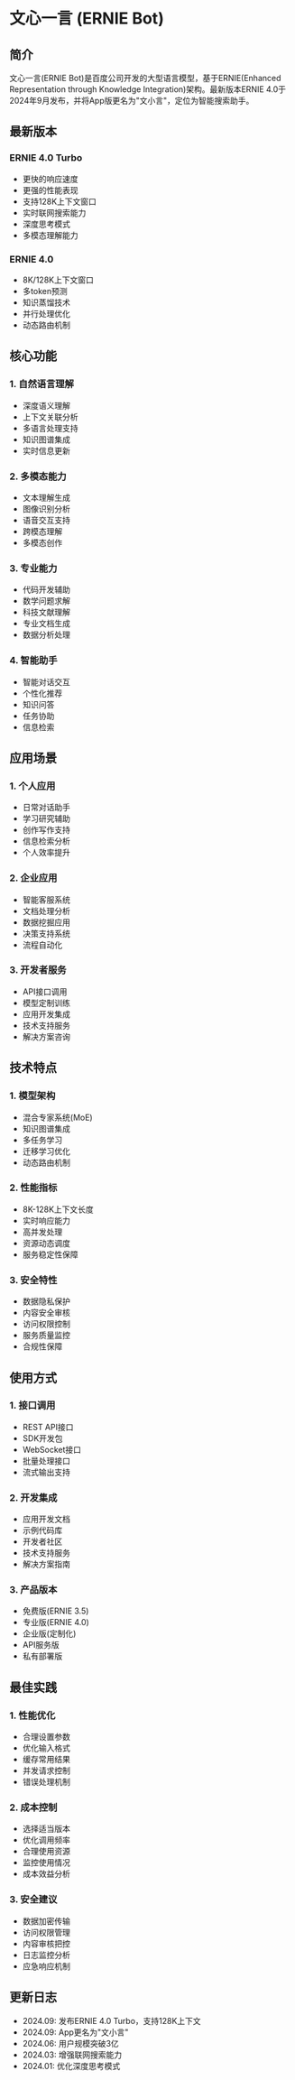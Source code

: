 # 文心一言 (ERNIE Bot)

## 简介
文心一言(ERNIE Bot)是百度公司开发的大型语言模型，基于ERNIE(Enhanced Representation through Knowledge Integration)架构。最新版本ERNIE 4.0于2024年9月发布，并将App版更名为"文小言"，定位为智能搜索助手。

## 最新版本

### ERNIE 4.0 Turbo
- 更快的响应速度
- 更强的性能表现
- 支持128K上下文窗口
- 实时联网搜索能力
- 深度思考模式
- 多模态理解能力

### ERNIE 4.0
- 8K/128K上下文窗口
- 多token预测
- 知识蒸馏技术
- 并行处理优化
- 动态路由机制

## 核心功能

### 1. 自然语言理解
- 深度语义理解
- 上下文关联分析
- 多语言处理支持
- 知识图谱集成
- 实时信息更新

### 2. 多模态能力
- 文本理解生成
- 图像识别分析
- 语音交互支持
- 跨模态理解
- 多模态创作

### 3. 专业能力
- 代码开发辅助
- 数学问题求解
- 科技文献理解
- 专业文档生成
- 数据分析处理

### 4. 智能助手
- 智能对话交互
- 个性化推荐
- 知识问答
- 任务协助
- 信息检索

## 应用场景

### 1. 个人应用
- 日常对话助手
- 学习研究辅助
- 创作写作支持
- 信息检索分析
- 个人效率提升

### 2. 企业应用
- 智能客服系统
- 文档处理分析
- 数据挖掘应用
- 决策支持系统
- 流程自动化

### 3. 开发者服务
- API接口调用
- 模型定制训练
- 应用开发集成
- 技术支持服务
- 解决方案咨询

## 技术特点

### 1. 模型架构
- 混合专家系统(MoE)
- 知识图谱集成
- 多任务学习
- 迁移学习优化
- 动态路由机制

### 2. 性能指标
- 8K-128K上下文长度
- 实时响应能力
- 高并发处理
- 资源动态调度
- 服务稳定性保障

### 3. 安全特性
- 数据隐私保护
- 内容安全审核
- 访问权限控制
- 服务质量监控
- 合规性保障

## 使用方式

### 1. 接口调用
- REST API接口
- SDK开发包
- WebSocket接口
- 批量处理接口
- 流式输出支持

### 2. 开发集成
- 应用开发文档
- 示例代码库
- 开发者社区
- 技术支持服务
- 解决方案指南

### 3. 产品版本
- 免费版(ERNIE 3.5)
- 专业版(ERNIE 4.0)
- 企业版(定制化)
- API服务版
- 私有部署版

## 最佳实践

### 1. 性能优化
- 合理设置参数
- 优化输入格式
- 缓存常用结果
- 并发请求控制
- 错误处理机制

### 2. 成本控制
- 选择适当版本
- 优化调用频率
- 合理使用资源
- 监控使用情况
- 成本效益分析

### 3. 安全建议
- 数据加密传输
- 访问权限管理
- 内容审核把控
- 日志监控分析
- 应急响应机制

## 更新日志
- 2024.09: 发布ERNIE 4.0 Turbo，支持128K上下文
- 2024.09: App更名为"文小言"
- 2024.06: 用户规模突破3亿
- 2024.03: 增强联网搜索能力
- 2024.01: 优化深度思考模式 